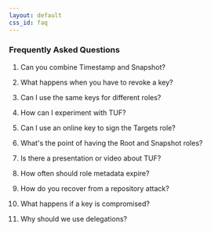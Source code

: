 ```yaml
---
layout: default
css_id: faq
---
```


### Frequently Asked Questions

1. Can you combine Timestamp and Snapshot?

2. What happens when you have to revoke a key?

3. Can I use the same keys for different roles?

4. How can I experiment with TUF?

5. Can I use an online key to sign the Targets role?

6. What's the point of having the Root and Snapshot roles?

7. Is there a presentation or video about TUF?

8. How often should role metadata expire?

9. How do you recover from a repository attack?

10. What happens if a key is compromised?

11. Why should we use delegations?

